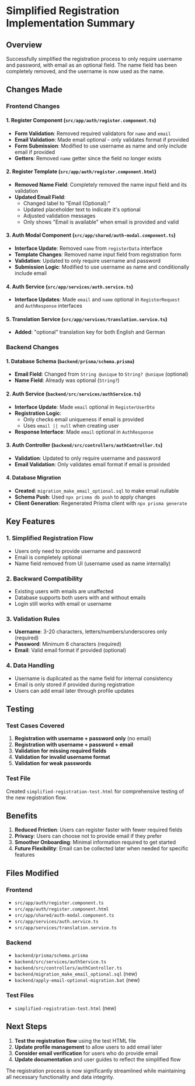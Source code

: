 # Simplified Registration Implementation Summary

## Overview

Successfully simplified the registration process to only require username and password, with email as an optional field. The name field has been completely removed, and the username is now used as the name.

## Changes Made

### Frontend Changes

#### 1. Register Component (`src/app/auth/register.component.ts`)

- **Form Validation**: Removed required validators for `name` and `email`
- **Email Validation**: Made email optional - only validates format if provided
- **Form Submission**: Modified to use username as name and only include email if provided
- **Getters**: Removed `name` getter since the field no longer exists

#### 2. Register Template (`src/app/auth/register.component.html`)

- **Removed Name Field**: Completely removed the name input field and its validation
- **Updated Email Field**:
  - Changed label to "Email (Optional):"
  - Updated placeholder text to indicate it's optional
  - Adjusted validation messages
  - Only shows "Email is available" when email is provided and valid

#### 3. Auth Modal Component (`src/app/shared/auth-modal.component.ts`)

- **Interface Update**: Removed `name` from `registerData` interface
- **Template Changes**: Removed name input field from registration form
- **Validation**: Updated to only require username and password
- **Submission Logic**: Modified to use username as name and conditionally include email

#### 4. Auth Service (`src/app/services/auth.service.ts`)

- **Interface Updates**: Made `email` and `name` optional in `RegisterRequest` and `AuthResponse` interfaces

#### 5. Translation Service (`src/app/services/translation.service.ts`)

- **Added**: "optional" translation key for both English and German

### Backend Changes

#### 1. Database Schema (`backend/prisma/schema.prisma`)

- **Email Field**: Changed from `String @unique` to `String? @unique` (optional)
- **Name Field**: Already was optional (`String?`)

#### 2. Auth Service (`backend/src/services/authService.ts`)

- **Interface Update**: Made `email` optional in `RegisterUserDto`
- **Registration Logic**:
  - Only checks email uniqueness if email is provided
  - Uses `email || null` when creating user
- **Response Interface**: Made `email` optional in `AuthResponse`

#### 3. Auth Controller (`backend/src/controllers/authController.ts`)

- **Validation**: Updated to only require username and password
- **Email Validation**: Only validates email format if email is provided

#### 4. Database Migration

- **Created**: `migration_make_email_optional.sql` to make email nullable
- **Schema Push**: Used `npx prisma db push` to apply changes
- **Client Generation**: Regenerated Prisma client with `npx prisma generate`

## Key Features

### 1. **Simplified Registration Flow**

- Users only need to provide username and password
- Email is completely optional
- Name field removed from UI (username used as name internally)

### 2. **Backward Compatibility**

- Existing users with emails are unaffected
- Database supports both users with and without emails
- Login still works with email or username

### 3. **Validation Rules**

- **Username**: 3-20 characters, letters/numbers/underscores only (required)
- **Password**: Minimum 6 characters (required)
- **Email**: Valid email format if provided (optional)

### 4. **Data Handling**

- Username is duplicated as the name field for internal consistency
- Email is only stored if provided during registration
- Users can add email later through profile updates

## Testing

### Test Cases Covered

1. **Registration with username + password only** (no email)
2. **Registration with username + password + email**
3. **Validation for missing required fields**
4. **Validation for invalid username format**
5. **Validation for weak passwords**

### Test File

Created `simplified-registration-test.html` for comprehensive testing of the new registration flow.

## Benefits

1. **Reduced Friction**: Users can register faster with fewer required fields
2. **Privacy**: Users can choose not to provide email if they prefer
3. **Smoother Onboarding**: Minimal information required to get started
4. **Future Flexibility**: Email can be collected later when needed for specific features

## Files Modified

### Frontend

- `src/app/auth/register.component.ts`
- `src/app/auth/register.component.html`
- `src/app/shared/auth-modal.component.ts`
- `src/app/services/auth.service.ts`
- `src/app/services/translation.service.ts`

### Backend

- `backend/prisma/schema.prisma`
- `backend/src/services/authService.ts`
- `backend/src/controllers/authController.ts`
- `backend/migration_make_email_optional.sql` (new)
- `backend/apply-email-optional-migration.bat` (new)

### Test Files

- `simplified-registration-test.html` (new)

## Next Steps

1. **Test the registration flow** using the test HTML file
2. **Update profile management** to allow users to add email later
3. **Consider email verification** for users who do provide email
4. **Update documentation** and user guides to reflect the simplified flow

The registration process is now significantly streamlined while maintaining all necessary functionality and data integrity.
